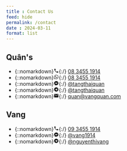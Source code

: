 ```yaml
---
title : Contact Us
feed: hide
permalink: /contact
date : 2024-03-11
format: list
---
```



## Quân's

- {::nomarkdown}<svg xmlns="http://www.w3.org/2000/svg" aria-label="Phone Number" width="1em" height="1em" viewBox="0 0 24 24"><path fill="currentColor" d="M6.62 10.79c1.44 2.83 3.76 5.14 6.59 6.59l2.2-2.2c.27-.27.67-.36 1.02-.24c1.12.37 2.33.57 3.57.57c.55 0 1 .45 1 1V20c0 .55-.45 1-1 1c-9.39 0-17-7.61-17-17c0-.55.45-1 1-1h3.5c.55 0 1 .45 1 1c0 1.25.2 2.45.57 3.57c.11.35.03.74-.25 1.02z"/></svg>{:/} [ 08 3455 1914](tel:+84834551914)
- {::nomarkdown}<svg xmlns="http://www.w3.org/2000/svg" aria-label="WhatsApp" width="1em" height="1em" viewBox="0 0 24 24"><path fill="currentColor" d="M12.04 2c-5.46 0-9.91 4.45-9.91 9.91 0 1.75.46 3.45 1.32 4.95L2.05 22l5.25-1.38c1.45.79 3.08 1.21 4.74 1.21 5.46 0 9.91-4.45 9.91-9.91 0-2.65-1.03-5.14-2.9-7.01A9.816 9.816 0 0 0 12.04 2m.01 1.67c2.2 0 4.26.86 5.82 2.42a8.225 8.225 0 0 1 2.41 5.83c0 4.54-3.7 8.23-8.24 8.23-1.48 0-2.93-.39-4.19-1.15l-.3-.17-3.12.82.83-3.04-.2-.32a8.188 8.188 0 0 1-1.26-4.38c.01-4.54 3.7-8.24 8.25-8.24M8.53 7.33c-.16 0-.43.06-.66.31-.22.25-.87.86-.87 2.07 0 1.22.89 2.39 1 2.56.14.17 1.76 2.67 4.25 3.73.59.27 1.05.42 1.41.53.59.19 1.13.16 1.56.1.48-.07 1.46-.6 1.67-1.18.21-.58.21-1.07.15-1.18-.07-.1-.23-.16-.48-.27-.25-.14-1.47-.74-1.69-.82-.23-.08-.37-.12-.56.12-.16.25-.64.81-.78.97-.15.17-.29.19-.53.07-.26-.13-1.06-.39-2-1.23-.74-.66-1.23-1.47-1.38-1.72-.12-.24-.01-.39.11-.5.11-.11.27-.29.37-.44.13-.14.17-.25.25-.41.08-.17.04-.31-.02-.43-.06-.11-.56-1.35-.77-1.84-.2-.48-.4-.42-.56-.43-.14 0-.3-.01-.47-.01Z"/></svg>{:/} [08 3455 1914](https://wa.me/+84834551914)
- {::nomarkdown}<svg xmlns="http://www.w3.org/2000/svg" aria-label="Facebook Messenger" width="1em" height="1em" viewBox="0 0 24 24"><path fill="currentColor" d="M12 2C6.36 2 2 6.13 2 11.7c0 2.91 1.19 5.44 3.14 7.17c.16.13.26.35.27.57l.05 1.78c.04.57.61.94 1.13.71l1.98-.87c.17-.06.36-.09.53-.06c.9.27 1.9.4 2.9.4c5.64 0 10-4.13 10-9.7C22 6.13 17.64 2 12 2m6 7.46l-2.93 4.67c-.47.73-1.47.92-2.17.37l-2.34-1.73a.6.6 0 0 0-.72 0l-3.16 2.4c-.42.33-.97-.17-.68-.63l2.93-4.67c.47-.73 1.47-.92 2.17-.4l2.34 1.76a.6.6 0 0 0 .72 0l3.16-2.4c.42-.33.97.17.68.63"/></svg>{:/} [@tangthaiquan](https://m.me/tangthaiquan)
- {::nomarkdown}<svg xmlns="http://www.w3.org/2000/svg" aria-label="Telegram" width="1em" height="1em" viewBox="0 0 24 24"><path fill="currentColor" d="M12 2C6.48 2 2 6.48 2 12s4.48 10 10 10s10-4.48 10-10S17.52 2 12 2m4.64 6.8c-.15 1.58-.8 5.42-1.13 7.19c-.14.75-.42 1-.68 1.03c-.58.05-1.02-.38-1.58-.75c-.88-.58-1.38-.94-2.23-1.5c-.99-.65-.35-1.01.22-1.59c.15-.15 2.71-2.48 2.76-2.69a.2.2 0 0 0-.05-.18c-.06-.05-.14-.03-.21-.02c-.09.02-1.49.95-4.22 2.79c-.4.27-.76.41-1.08.4c-.36-.01-1.04-.2-1.55-.37c-.63-.2-1.12-.31-1.08-.66c.02-.18.27-.36.74-.55c2.92-1.27 4.86-2.11 5.83-2.51c2.78-1.16 3.35-1.36 3.73-1.36c.08 0 .27.02.39.12c.1.08.13.19.14.27c-.01.06.01.24 0 .38"/></svg>{:/} [@tangthaiquan](https://t.me/tangthaiquan)
- {::nomarkdown}<svg xmlns="http://www.w3.org/2000/svg" aria-label="Email Address" width="1em" height="1em" viewBox="0 0 24 24"><path fill="currentColor" d="M20 4H4c-1.1 0-1.99.9-1.99 2L2 18c0 1.1.9 2 2 2h16c1.1 0 2-.9 2-2V6c0-1.1-.9-2-2-2m0 4l-8 5l-8-5V6l8 5l8-5z"/></svg>{:/} [quan@vangquan.com](mailto:quan@vangquan.com)

## Vang
- {::nomarkdown}<svg xmlns="http://www.w3.org/2000/svg" aria-label="Phone Number" width="1em" height="1em" viewBox="0 0 24 24"><path fill="currentColor" d="M6.62 10.79c1.44 2.83 3.76 5.14 6.59 6.59l2.2-2.2c.27-.27.67-.36 1.02-.24c1.12.37 2.33.57 3.57.57c.55 0 1 .45 1 1V20c0 .55-.45 1-1 1c-9.39 0-17-7.61-17-17c0-.55.45-1 1-1h3.5c.55 0 1 .45 1 1c0 1.25.2 2.45.57 3.57c.11.35.03.74-.25 1.02z"/></svg>{:/} [ 09 3455 1914](tel:+84934551914)
- {::nomarkdown}<svg xmlns="http://www.w3.org/2000/svg" aria-label="Facebook Messenger" width="1em" height="1em" viewBox="0 0 24 24"><path fill="currentColor" d="M12 2C6.36 2 2 6.13 2 11.7c0 2.91 1.19 5.44 3.14 7.17c.16.13.26.35.27.57l.05 1.78c.04.57.61.94 1.13.71l1.98-.87c.17-.06.36-.09.53-.06c.9.27 1.9.4 2.9.4c5.64 0 10-4.13 10-9.7C22 6.13 17.64 2 12 2m6 7.46l-2.93 4.67c-.47.73-1.47.92-2.17.37l-2.34-1.73a.6.6 0 0 0-.72 0l-3.16 2.4c-.42.33-.97-.17-.68-.63l2.93-4.67c.47-.73 1.47-.92 2.17-.4l2.34 1.76a.6.6 0 0 0 .72 0l3.16-2.4c.42-.33.97.17.68.63"/></svg>{:/} [@vang1914](https://m.me/vang1914)
- {::nomarkdown}<svg xmlns="http://www.w3.org/2000/svg" aria-label="Telegram" width="1em" height="1em" viewBox="0 0 24 24"><path fill="currentColor" d="M12 2C6.48 2 2 6.48 2 12s4.48 10 10 10s10-4.48 10-10S17.52 2 12 2m4.64 6.8c-.15 1.58-.8 5.42-1.13 7.19c-.14.75-.42 1-.68 1.03c-.58.05-1.02-.38-1.58-.75c-.88-.58-1.38-.94-2.23-1.5c-.99-.65-.35-1.01.22-1.59c.15-.15 2.71-2.48 2.76-2.69a.2.2 0 0 0-.05-.18c-.06-.05-.14-.03-.21-.02c-.09.02-1.49.95-4.22 2.79c-.4.27-.76.41-1.08.4c-.36-.01-1.04-.2-1.55-.37c-.63-.2-1.12-.31-1.08-.66c.02-.18.27-.36.74-.55c2.92-1.27 4.86-2.11 5.83-2.51c2.78-1.16 3.35-1.36 3.73-1.36c.08 0 .27.02.39.12c.1.08.13.19.14.27c-.01.06.01.24 0 .38"/></svg>{:/} [@nguyenthivang](https://t.me/nguyenthivang)

